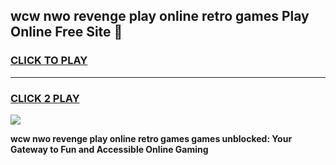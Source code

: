
## wcw nwo revenge play online retro games Play Online Free Site 👋
<h3>
<a href="https://download.freeplayer.one?title=wcw_nwo_revenge_play_online_retro_games&ref=21F">CLICK TO PLAY</a></h3>
<hr>

<h3>
<a href="https://download.freeplayer.one?title=wcw_nwo_revenge_play_online_retro_games&ref=21F">CLICK 2 PLAY</a>
  
</h3>

<a href="https://download.freeplayer.one?title=wcw_nwo_revenge_play_online_retro_games&ref=21F"><img src="https://cdnb.artstation.com/p/assets/images/images/032/539/853/original/anto-thomas-button-gif.gif"></a>


**wcw nwo revenge play online retro games games unblocked: Your Gateway to Fun and Accessible Online Gaming**
